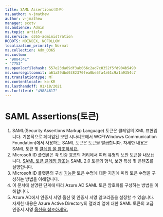 ```yaml
---
title: SAML Assertions(토큰)
ms.author: v-jmathew
author: v-jmathew
manager: scotv
ms.audience: Admin
ms.topic: article
ms.service: o365-administration
ROBOTS: NOINDEX, NOFOLLOW
localization_priority: Normal
ms.collection: Adm_O365
ms.custom:
- "9004341"
- "7753"
ms.openlocfilehash: 557e23da09df3ab066c2ad7c0352f5fd904b5490
ms.sourcegitcommit: a61a29dbd0382370fea0be5fa4a61c9a1a9354c7
ms.translationtype: MT
ms.contentlocale: ko-KR
ms.lasthandoff: 01/18/2021
ms.locfileid: "49884617"
---
```

# <a name="saml-assertions-tokens"></a>SAML Assertions(토큰)

1. SAML(Security Assertions Markup Language) 토큰은 클레임의 XML 표현입니다. 기본적으로 페더임된 보안 시나리오에서 WCF(Windows Communication Foundation)에서 사용하는 SAML 토큰은 토큰을 발급합니다. 자세한 내용은 SAML 토큰 및 [클레임 을 참조하세요.](https://docs.microsoft.com/dotnet/framework/wcf/feature-details/saml-tokens-and-claims)
2. Microsoft ID 플랫폼은 각 인증 흐름의 처리에서 여러 유형의 보안 토큰을 내보냅니다. [SAML 토큰 클레임 참조는](https://docs.microsoft.com/azure/active-directory/develop/reference-saml-tokens) SAML 2.0 토큰의 형식, 보안 특성 및 콘텐츠를 설명합니다.
3. Microsoft ID 플랫폼의 구성 [가능한](https://docs.microsoft.com/azure/active-directory/develop/active-directory-configurable-token-lifetimes) 토큰 수명에 대한 지침에 따라 토큰 수명을 구성하는 방법을 이해합니다.
4. 이 문서에 설명된 단계에 따라 Azure AD SAML 토큰 암호화를 구성하는 방법을 이해합니다. [](https://docs.microsoft.com/azure/active-directory/manage-apps/howto-saml-token-encryption)
5. Azure AD에서 인증서 서명 옵션 및 인증서 서명 알고리즘을 설정할 수 있습니다. 자세한 내용은 Azure Active Directory의 갤러리 앱에 대한 SAML 토큰의 고급 인증서 서명 [옵션을 참조하세요.](https://docs.microsoft.com/azure/active-directory/manage-apps/certificate-signing-options)
